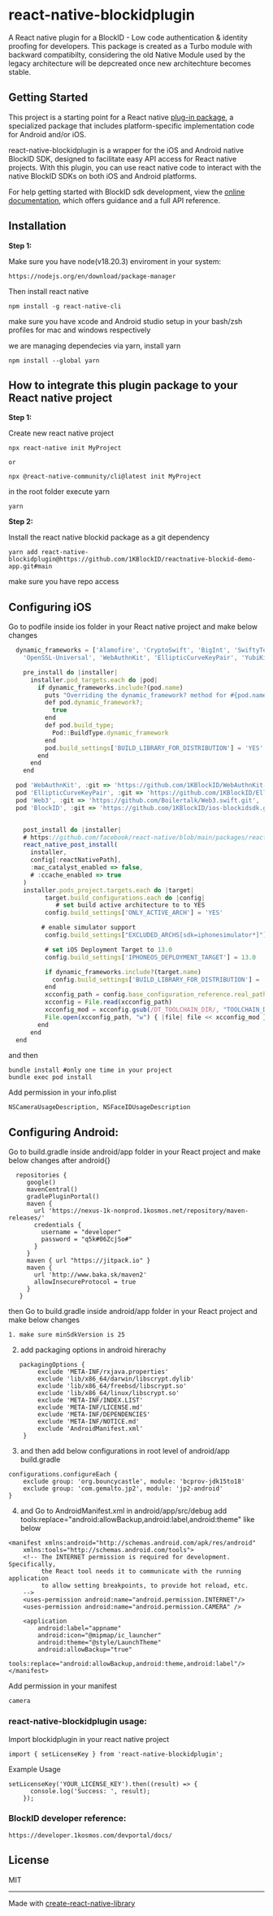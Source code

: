 # react-native-blockidplugin

A React native plugin for a BlockID - Low code authentication & identity proofing for developers. This package is created as a Turbo module with backward compatibilty,
considering the old Native Module used by the legacy architecture will be depcreated once new architechture becomes stable.

## Getting Started

This project is a starting point for a React native
[plug-in package](https://github.com/1KBlockID/reactnative-blockid-demo-app),
a specialized package that includes platform-specific implementation code for
Android and/or iOS.

react-native-blockidplugin is a wrapper for the iOS and Android native BlockID SDK, designed to facilitate easy API access for React native projects. With this plugin, you can use react native code to interact with the native BlockID SDKs on both iOS and Android platforms.

For help getting started with BlockID sdk development, view the
[online documentation](https://developer.1kosmos.com/devportal/docs/), which offers guidance and a full API reference.

## Installation

**Step 1:**

Make sure you have node(v18.20.3) enviroment in your system:

```
https://nodejs.org/en/download/package-manager
```

Then install react native

```
npm install -g react-native-cli
```

make sure you have xcode and Android studio setup in your bash/zsh profiles for mac and windows respectively

we are managing dependecies via yarn, install yarn

```
npm install --global yarn
```

## How to integrate this plugin package to your React native project

**Step 1:**

Create new react native project

```
npx react-native init MyProject

or

npx @react-native-community/cli@latest init MyProject
```

in the root folder execute yarn

```
yarn
```

**Step 2:**

Install the react native blockid package as a git dependency

```
yarn add react-native-blockidplugin@https://github.com/1KBlockID/reactnative-blockid-demo-app.git#main
```

make sure you have repo access

## Configuring iOS

Go to podfile inside ios folder in your React native project and make below changes

```js
  dynamic_frameworks = ['Alamofire', 'CryptoSwift', 'BigInt', 'SwiftyTesseract', 'TrustWalletCore', 'Web3', 'secp256k1.swift',
    'OpenSSL-Universal', 'WebAuthnKit', 'EllipticCurveKeyPair', 'YubiKit' , 'PromiseKit', 'KeychainAccess', 'SwiftProtobuf', 'BlockID']

    pre_install do |installer|
      installer.pod_targets.each do |pod|
        if dynamic_frameworks.include?(pod.name)
          puts "Overriding the dynamic_framework? method for #{pod.name}"
          def pod.dynamic_framework?;
            true
          end
          def pod.build_type;
            Pod::BuildType.dynamic_framework
          end
          pod.build_settings['BUILD_LIBRARY_FOR_DISTRIBUTION'] = 'YES'
        end
      end
    end

  pod 'WebAuthnKit', :git => 'https://github.com/1KBlockID/WebAuthnKit-iOS.git', :tag => '2.0.4'
  pod 'EllipticCurveKeyPair', :git => 'https://github.com/1KBlockID/EllipticCurveKeyPair.git', :tag => '2.0.2'
  pod 'Web3', :git => 'https://github.com/Boilertalk/Web3.swift.git', :tag => '0.4.2'
  pod 'BlockID', :git => 'https://github.com/1KBlockID/ios-blockidsdk.git', :tag => '1.10.32'


    post_install do |installer|
    # https://github.com/facebook/react-native/blob/main/packages/react-native/scripts/react_native_pods.rb#L197-L202
    react_native_post_install(
      installer,
      config[:reactNativePath],
      :mac_catalyst_enabled => false,
      # :ccache_enabled => true
    )
    installer.pods_project.targets.each do |target|
          target.build_configurations.each do |config|
             # set build active architecture to to YES
          config.build_settings['ONLY_ACTIVE_ARCH'] = 'YES'

         # enable simulator support
          config.build_settings["EXCLUDED_ARCHS[sdk=iphonesimulator*]"] = "arm64 i386"

          # set iOS Deployment Target to 13.0
          config.build_settings['IPHONEOS_DEPLOYMENT_TARGET'] = 13.0

          if dynamic_frameworks.include?(target.name)
            config.build_settings['BUILD_LIBRARY_FOR_DISTRIBUTION'] = 'YES'
          end
          xcconfig_path = config.base_configuration_reference.real_path
          xcconfig = File.read(xcconfig_path)
          xcconfig_mod = xcconfig.gsub(/DT_TOOLCHAIN_DIR/, "TOOLCHAIN_DIR")
          File.open(xcconfig_path, "w") { |file| file << xcconfig_mod }
        end
      end
  end
```

and then

```
bundle install #only one time in your project
bundle exec pod install
```

Add permission in your info.plist

```
NSCameraUsageDescription, NSFaceIDUsageDescription
```

## Configuring Android:

Go to build.gradle inside android/app folder in your React project and make below changes after android{}

```
  repositories {
     google()
     mavenCentral()
     gradlePluginPortal()
     maven {
       url 'https://nexus-1k-nonprod.1kosmos.net/repository/maven-releases/'
       credentials {
         username = "developer"
         password = "q5k#06ZcjSo#"
       }
     }
     maven { url "https://jitpack.io" }
     maven {
       url 'http://www.baka.sk/maven2'
       allowInsecureProtocol = true
     }
   }
```

then Go to build.gradle inside android/app folder in your React project and make below changes

```
1. make sure minSdkVersion is 25
```

2. add packaging options in android hirerachy

```
   packagingOptions {
        exclude 'META-INF/rxjava.properties'
        exclude 'lib/x86_64/darwin/libscrypt.dylib'
        exclude 'lib/x86_64/freebsd/libscrypt.so'
        exclude 'lib/x86_64/linux/libscrypt.so'
        exclude 'META-INF/INDEX.LIST'
        exclude 'META-INF/LICENSE.md'
        exclude 'META-INF/DEPENDENCIES'
        exclude 'META-INF/NOTICE.md'
        exclude 'AndroidManifest.xml'
    }
```

3. and then add below configurations in root level of android/app build.gradle

```
configurations.configureEach {
    exclude group: 'org.bouncycastle', module: 'bcprov-jdk15to18'
    exclude group: 'com.gemalto.jp2', module: 'jp2-android'
}
```

4. and Go to AndroidManifest.xml in android/app/src/debug add tools:replace="android:allowBackup,android:label,android:theme" like below

```
<manifest xmlns:android="http://schemas.android.com/apk/res/android"
    xmlns:tools="http://schemas.android.com/tools">
    <!-- The INTERNET permission is required for development. Specifically,
         the React tool needs it to communicate with the running application
         to allow setting breakpoints, to provide hot reload, etc.
    -->
    <uses-permission android:name="android.permission.INTERNET"/>
    <uses-permission android:name="android.permission.CAMERA" />

    <application
        android:label="appname"
        android:icon="@mipmap/ic_launcher"
        android:theme="@style/LaunchTheme"
        android:allowBackup="true"
        tools:replace="android:allowBackup,android:theme,android:label"/>
</manifest>

```

Add permission in your manifest

```
camera
```

### react-native-blockidplugin usage:

Import blockidplugin in your react native project

```
import { setLicenseKey } from 'react-native-blockidplugin';
```

Example Usage

```
setLicenseKey('YOUR_LICENSE_KEY').then((result) => {
      console.log('Success: ', result);
    });
```

### BlockID developer reference:

```
https://developer.1kosmos.com/devportal/docs/
```

## License

MIT

---

Made with [create-react-native-library](https://github.com/callstack/react-native-builder-bob)
